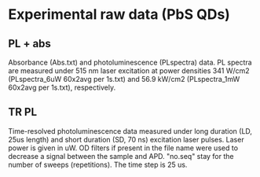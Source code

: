 # Experimental raw data (PbS QDs)
## PL + abs
Absorbance (Abs.txt) and photoluminescence (PLspectra) data. PL spectra are measured under 515 nm laser excitation at power densities 341 W/cm2 (PLspectra_6uW 60x2avg per 1s.txt) and 56.9 kW/cm2 (PLspectra_1mW 60x2avg per 1s.txt), respectively.
## TR PL
Time-resolved photoluminescence data measured under long duration (LD, 25us length) and short duration (SD, 70 ns) excitation laser pulses. Laser power is given in uW. OD filters if present in the file name were used to decrease a signal between the sample and APD. "no.seq" stay for the number of sweeps (repetitions). The time step is 25 us.

